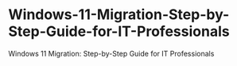 # Windows-11-Migration-Step-by-Step-Guide-for-IT-Professionals
Windows 11 Migration: Step-by-Step Guide for IT Professionals
